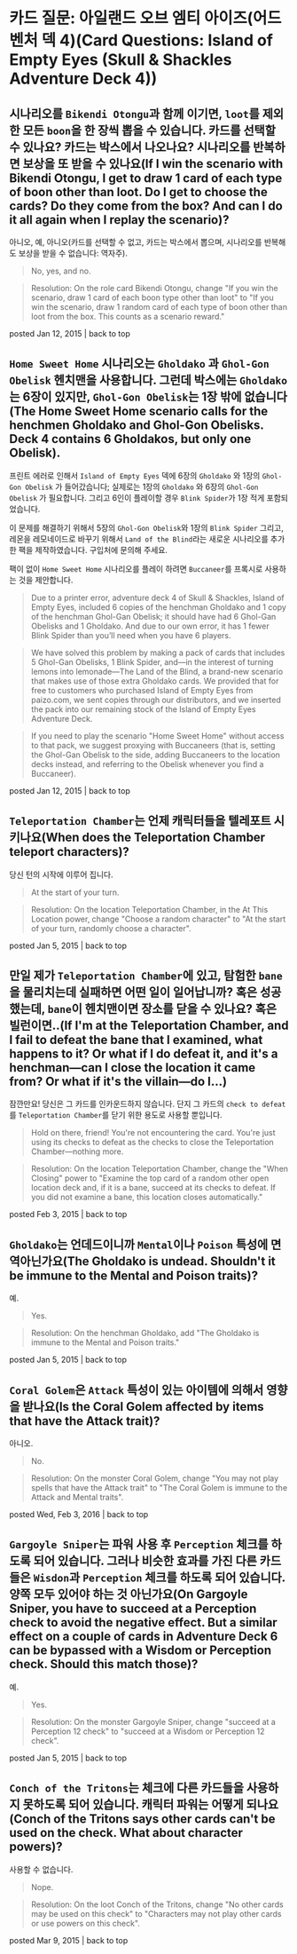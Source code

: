 # 카드 질문: 아일랜드 오브 엠티 아이즈(어드벤처 덱 4)(Card Questions: Island of Empty Eyes (Skull & Shackles Adventure Deck 4))

## 시나리오를 `Bikendi Otongu`과 함께 이기면, `loot`를 제외한 모든 `boon`을 한 장씩 뽑을 수 있습니다. 카드를 선택할 수 있나요? 카드는 박스에서 나오나요? 시나리오를 반복하면 보상을 또 받을 수 있나요(If I win the scenario with Bikendi Otongu, I get to draw 1 card of each type of boon other than loot. Do I get to choose the cards? Do they come from the box? And can I do it all again when I replay the scenario)?

아니오, 예, 아니오(카드를 선택할 수 없고, 카드는 박스에서 뽑으며, 시나리오를 반복해도 보상을 받을 수 없습니다: 역자주).

> No, yes, and no.

> Resolution: On the role card Bikendi Otongu, change "If you win the scenario, draw 1 card of each boon type other than loot" to "If you win the scenario, draw 1 random card of each type of boon other than loot from the box. This counts as a scenario reward."

posted Jan 12, 2015 | back to top

## `Home Sweet Home` 시나리오는 `Gholdako` 과 `Ghol-Gon Obelisk` 헨치맨을 사용합니다. 그런데 박스에는 `Gholdako`는 6장이 있지만, `Ghol-Gon Obelisk`는 1장 밖에 없습니다(The Home Sweet Home scenario calls for the henchmen Gholdako and Ghol-Gon Obelisks. Deck 4 contains 6 Gholdakos, but only one Obelisk).

프린트 에러로 인해서 `Island of Empty Eyes` 덱에 6장의 `Gholdako` 와 1장의 `Ghol-Gon Obelisk` 가 들어갔습니다; 실제로는 1장의 `Gholdako` 와 6장의 `Ghol-Gon Obelisk` 가 필요합니다. 그리고 6인이 플레이할 경우 `Blink Spider`가 1장 적게 포함되었습니다. 

이 문제를 해결하기 위해서 5장의 `Ghol-Gon Obelisk`와 1장의 `Blink Spider` 그리고, 레몬을 레모네이드로 바꾸기 위해서 `Land of the Blind`라는 새로운 시나리오를 추가한 팩을 제작하였습니다. 구입처에 문의해 주세요.

팩이 없이 `Home Sweet Home` 시나리오를 플레이 하려면 `Buccaneer`를 프록시로 사용하는 것을 제안합니다.

> Due to a printer error, adventure deck 4 of Skull & Shackles, Island of Empty Eyes, included 6 copies of the henchman Gholdako and 1 copy of the henchman Ghol-Gan Obelisk; it should have had 6 Ghol-Gan Obelisks and 1 Gholdako. And due to our own error, it has 1 fewer Blink Spider than you’ll need when you have 6 players.

> We have solved this problem by making a pack of cards that includes 5 Ghol-Gan Obelisks, 1 Blink Spider, and—in the interest of turning lemons into lemonade—The Land of the Blind, a brand-new scenario that makes use of those extra Gholdako cards. We provided that for free to customers who purchased Island of Empty Eyes from paizo.com, we sent copies through our distributors, and we inserted the pack into our remaining stock of the Island of Empty Eyes Adventure Deck.

> If you need to play the scenario "Home Sweet Home" without access to that pack, we suggest proxying with Buccaneers (that is, setting the Ghol-Gan Obelisk to the side, adding Buccaneers to the location decks instead, and referring to the Obelisk whenever you find a Buccaneer).

posted Jan 12, 2015 | back to top

## `Teleportation Chamber`는 언제 캐릭터들을 텔레포트 시키나요(When does the Teleportation Chamber teleport characters)?

당신 턴의 시작에 이루어 집니다.

> At the start of your turn.

> Resolution: On the location Teleportation Chamber, in the At This Location power, change "Choose a random character" to "At the start of your turn, randomly choose a character".

posted Jan 5, 2015 | back to top

## 만일 제가 `Teleportation Chamber`에 있고, 탐험한 `bane`을 물리치는데 실패하면 어떤 일이 일어납니까? 혹은 성공했는데, `bane`이 헨치맨이면 장소를 닫을 수 있나요? 혹은 빌런이면..(If I'm at the Teleportation Chamber, and I fail to defeat the bane that I examined, what happens to it? Or what if I do defeat it, and it's a henchman—can I close the location it came from? Or what if it's the villain—do I...)

잠깐만요! 당신은 그 카드를 인카운드하지 않습니다. 단지 그 카드의 `check to defeat` 를 `Teleportation Chamber`를 닫기 위한 용도로 사용할 뿐입니다.

> Hold on there, friend! You're not encountering the card. You're just using its checks to defeat as the checks to close the Teleportation Chamber—nothing more.

> Resolution: On the location Teleportation Chamber, change the "When Closing" power to "Examine the top card of a random other open location deck and, if it is a bane, succeed at its checks to defeat. If you did not examine a bane, this location closes automatically."

posted Feb 3, 2015 | back to top

## `Gholdako`는 언데드이니까 `Mental`이나 `Poison` 특성에 면역아닌가요(The Gholdako is undead. Shouldn't it be immune to the Mental and Poison traits)?

예.

> Yes.

> Resolution: On the henchman Gholdako, add "The Gholdako is immune to the Mental and Poison traits."

posted Jan 5, 2015 | back to top

## `Coral Golem`은 `Attack` 특성이 있는 아이템에 의해서 영향을 받나요(Is the Coral Golem affected by items that have the Attack trait)?

아니오.

> No.

> Resolution: On the monster Coral Golem, change "You may not play spells that have the Attack trait" to "The Coral Golem is immune to the Attack and Mental traits".

posted Wed, Feb 3, 2016 | back to top

## `Gargoyle Sniper`는 파워 사용 후 `Perception` 체크를 하도록 되어 있습니다. 그러나 비슷한 효과를 가진 다른 카드들은 `Wisdon`과 `Perception` 체크를 하도록 되어 있습니다. 양쪽 모두 있어야 하는 것 아닌가요(On Gargoyle Sniper, you have to succeed at a Perception check to avoid the negative effect. But a similar effect on a couple of cards in Adventure Deck 6 can be bypassed with a Wisdom or Perception check. Should this match those)?

예.

> Yes.

> Resolution: On the monster Gargoyle Sniper, change "succeed at a Perception 12 check" to "succeed at a Wisdom or Perception 12 check".

posted Jan 5, 2015 | back to top

## `Conch of the Tritons`는 체크에 다른 카드들을 사용하지 못하도록 되어 있습니다. 캐릭터 파워는 어떻게 되나요(Conch of the Tritons says other cards can't be used on the check. What about character powers)?

사용할 수 없습니다.

> Nope.

> Resolution: On the loot Conch of the Tritons, change "No other cards may be used on this check" to "Characters may not play other cards or use powers on this check".

posted Mar 9, 2015 | back to top
